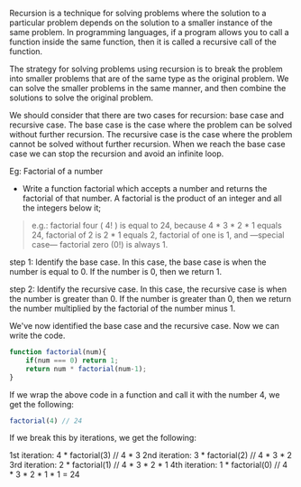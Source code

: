 Recursion is a technique for solving problems where the solution to a particular problem depends on the solution to a smaller instance of the same problem. In programming languages, if a program allows you to call a function inside the same function, then it is called a recursive call of the function.

The strategy for solving problems using recursion is to break the problem into smaller problems that are of the same type as the original problem. We can solve the smaller problems in the same manner, and then combine the solutions to solve the original problem.

We should consider that there are two cases for recursion: base case and recursive case. The base case is the case where the problem can be solved without further recursion. The recursive case is the case where the problem cannot be solved without further recursion. When we reach the base case case we can stop the recursion and avoid an infinite loop.

Eg: Factorial of a number

- Write a function factorial which accepts a number and returns the factorial of that number. A factorial is the product of an integer and all the integers below it; 

> e.g.: factorial four ( 4! ) is equal to 24, because 4 * 3 * 2 * 1 equals 24, factorial of 2 is 2 * 1 equals 2, factorial of one is 1, and —special case— factorial zero (0!) is always 1.

step 1: Identify the base case. In this case, the base case is when the number is equal to 0. If the number is 0, then we return 1.

step 2: Identify the recursive case. In this case, the recursive case is when the number is greater than 0. If the number is greater than 0, then we return the number multiplied by the factorial of the number minus 1.

We've now identified the base case and the recursive case. Now we can write the code.

```js
function factorial(num){
    if(num === 0) return 1;
    return num * factorial(num-1);
}
```

If we wrap the above code in a function and call it with the number 4, we get the following:

```js
factorial(4) // 24
```

If we break this by iterations, we get the following:

1st iteration: 4 * factorial(3) // 4 * 3
2nd iteration: 3 * factorial(2) // 4 * 3 * 2
3rd iteration: 2 * factorial(1) // 4 * 3 * 2 * 1
4th iteration: 1 * factorial(0) // 4 * 3 * 2 * 1 * 1 = 24
